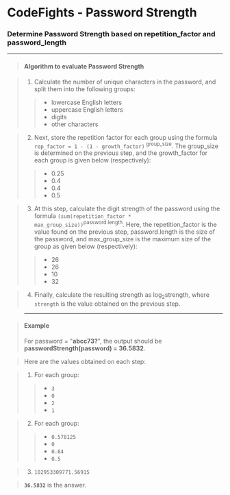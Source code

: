 # CodeFights - Password Strength

### Determine Password Strength based on repetition_factor and password_length

___

> #### Algorithm to evaluate Password Strength

> 1.  Calculate the number of unique characters in the password, and split them into the following groups:
> > * lowercase English letters
> > * uppercase English letters
> > * digits
> > * other characters

> 2. Next, store the repetition factor for each group using the formula  `rep_factor = 1 - (1 - growth_factor)`<sup> group_size</sup>. The group_size is determined on the previous step, and the growth_factor for each group is given below (respectively):
> > * 0.25
> > * 0.4
> > * 0.4
> > * 0.5 

> 3. At this step, calculate the digit strength of the password using the formula ` (sum(repetition_factor * max_group_size)) `<sup>password.length</sup>. Here, the repetition_factor is the value found on the previous step, password.length is the size of the password, and max_group_size is the maximum size of the group as given below (respectively):
> > * 26
> > * 26
> > * 10
> > * 32

> 4. Finally, calculate the resulting strength as log<sub>2</sub>strength, where `strength` is the value obtained on the previous step.

> ____

> #### Example
> For password = "**abcc73?**", the output should be 
**passwordStrength(password) = 36.5832**.

> Here are the values obtained on each step:

> 1. For each group:
> > * `3`
> > * `0`
> > * `2`
> > * `1`

> 2. For each group:
> > * `0.578125`
> > * `0`
> > * `0.64`
> > * `0.5`

> 3. `102953309771.56915`

>  **`36.5832`** is the answer. 
